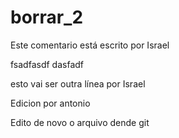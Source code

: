 # borrar_2

Este comentario está escrito por Israel

fsadfasdf
dasfadf



esto vai ser outra línea por Israel

Edicion por antonio


Edito de novo o arquivo dende git

